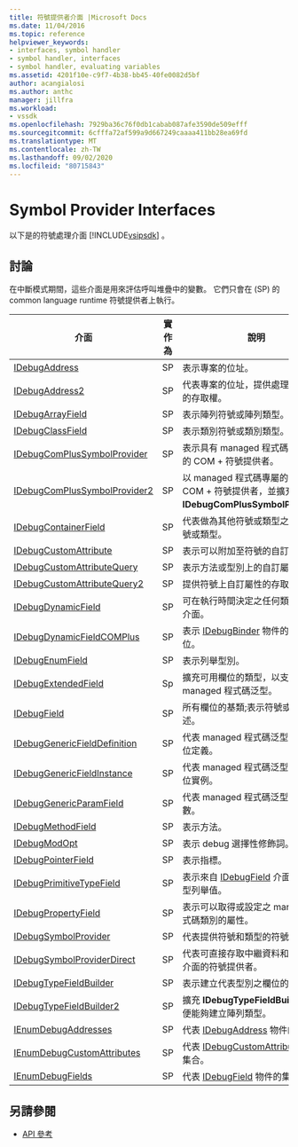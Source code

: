 ```yaml
---
title: 符號提供者介面 |Microsoft Docs
ms.date: 11/04/2016
ms.topic: reference
helpviewer_keywords:
- interfaces, symbol handler
- symbol handler, interfaces
- symbol handler, evaluating variables
ms.assetid: 4201f10e-c9f7-4b38-bb45-40fe0082d5bf
author: acangialosi
ms.author: anthc
manager: jillfra
ms.workload:
- vssdk
ms.openlocfilehash: 7929ba36c76f0db1cabab087afe3590de509efff
ms.sourcegitcommit: 6cfffa72af599a9d667249caaaa411bb28ea69fd
ms.translationtype: MT
ms.contentlocale: zh-TW
ms.lasthandoff: 09/02/2020
ms.locfileid: "80715843"
---
```

# <a name="symbol-provider-interfaces"></a>Symbol Provider Interfaces
以下是的符號處理介面 [!INCLUDE[vsipsdk](../../../extensibility/includes/vsipsdk_md.md)] 。

## <a name="discussion"></a>討論
 在中斷模式期間，這些介面是用來評估呼叫堆疊中的變數。 它們只會在 (SP) 的 common language runtime 符號提供者上執行。

|介面|實作為|說明|
|---------------|--------------------|-----------------|
|[IDebugAddress](../../../extensibility/debugger/reference/idebugaddress.md)|SP|表示專案的位址。|
|[IDebugAddress2](../../../extensibility/debugger/reference/idebugaddress2.md)|SP|代表專案的位址，提供處理序識別碼的存取權。|
|[IDebugArrayField](../../../extensibility/debugger/reference/idebugarrayfield.md)|SP|表示陣列符號或陣列類型。|
|[IDebugClassField](../../../extensibility/debugger/reference/idebugclassfield.md)|SP|表示類別符號或類別類型。|
|[IDebugComPlusSymbolProvider](../../../extensibility/debugger/reference/idebugcomplussymbolprovider.md)|SP|表示具有 managed 程式碼專屬方法的 COM + 符號提供者。|
|[IDebugComPlusSymbolProvider2](../../../extensibility/debugger/reference/idebugcomplussymbolprovider2.md)|SP|以 managed 程式碼專屬的方法表示 COM + 符號提供者，並擴充 **IDebugComPlusSymbolProvider**。|
|[IDebugContainerField](../../../extensibility/debugger/reference/idebugcontainerfield.md)|SP|代表做為其他符號或類型之容器的符號或類型。|
|[IDebugCustomAttribute](../../../extensibility/debugger/reference/idebugcustomattribute.md)|SP|表示可以附加至符號的自訂屬性。|
|[IDebugCustomAttributeQuery](../../../extensibility/debugger/reference/idebugcustomattributequery.md)|SP|表示方法或型別上的自訂屬性查詢。|
|[IDebugCustomAttributeQuery2](../../../extensibility/debugger/reference/idebugcustomattributequery2.md)|SP|提供符號上自訂屬性的存取權。|
|[IDebugDynamicField](../../../extensibility/debugger/reference/idebugdynamicfield.md)|SP|可在執行時間決定之任何類型的基底介面。|
|[IDebugDynamicFieldCOMPlus](../../../extensibility/debugger/reference/idebugdynamicfieldcomplus.md)|SP|表示 [IDebugBinder](../../../extensibility/debugger/reference/idebugbinder.md) 物件的動態欄位。|
|[IDebugEnumField](../../../extensibility/debugger/reference/idebugenumfield.md)|SP|表示列舉型別。|
|[IDebugExtendedField](../../../extensibility/debugger/reference/idebugextendedfield.md)|Sp|擴充可用欄位的類型，以支援 managed 程式碼泛型。|
|[IDebugField](../../../extensibility/debugger/reference/idebugfield.md)|SP|所有欄位的基類;表示符號或類型的描述。|
|[IDebugGenericFieldDefinition](../../../extensibility/debugger/reference/idebuggenericfielddefinition.md)|SP|代表 managed 程式碼泛型型別的欄位定義。|
|[IDebugGenericFieldInstance](../../../extensibility/debugger/reference/idebuggenericfieldinstance.md)|SP|代表 managed 程式碼泛型型別的欄位實例。|
|[IDebugGenericParamField](../../../extensibility/debugger/reference/idebuggenericparamfield.md)|SP|代表 managed 程式碼泛型型別的參數。|
|[IDebugMethodField](../../../extensibility/debugger/reference/idebugmethodfield.md)|SP|表示方法。|
|[IDebugModOpt](../../../extensibility/debugger/reference/idebugmodopt.md)|SP|表示 debug 選擇性修飾詞。|
|[IDebugPointerField](../../../extensibility/debugger/reference/idebugpointerfield.md)|SP|表示指標。|
|[IDebugPrimitiveTypeField](../../../extensibility/debugger/reference/idebugprimitivetypefield.md)|SP|表示來自 [IDebugField](../../../extensibility/debugger/reference/idebugfield.md) 介面的基本類型列舉值。|
|[IDebugPropertyField](../../../extensibility/debugger/reference/idebugpropertyfield.md)|SP|表示可以取得或設定之 managed 程式碼類別的屬性。|
|[IDebugSymbolProvider](../../../extensibility/debugger/reference/idebugsymbolprovider.md)|SP|代表提供符號和類型的符號提供者。|
|[IDebugSymbolProviderDirect](../../../extensibility/debugger/reference/idebugsymbolproviderdirect.md)|SP|代表可直接存取中繼資料和核心符號介面的符號提供者。|
|[IDebugTypeFieldBuilder](../../../extensibility/debugger/reference/idebugtypefieldbuilder.md)|SP|表示建立代表型別之欄位的能力。|
|[IDebugTypeFieldBuilder2](../../../extensibility/debugger/reference/idebugtypefieldbuilder2.md)|SP|擴充 **IDebugTypeFieldBuilder** ，以便能夠建立陣列類型。|
|[IEnumDebugAddresses](../../../extensibility/debugger/reference/ienumdebugaddresses.md)|SP|代表 [IDebugAddress](../../../extensibility/debugger/reference/idebugaddress.md) 物件的集合。|
|[IEnumDebugCustomAttributes](../../../extensibility/debugger/reference/ienumdebugcustomattributes.md)|SP|代表 [IDebugCustomAttribute](../../../extensibility/debugger/reference/idebugcustomattribute.md) 物件的集合。|
|[IEnumDebugFields](../../../extensibility/debugger/reference/ienumdebugfields.md)|SP|代表 [IDebugField](../../../extensibility/debugger/reference/idebugfield.md) 物件的集合。|

## <a name="see-also"></a>另請參閱
- [API 參考](../../../extensibility/debugger/reference/api-reference-visual-studio-debugging.md)
